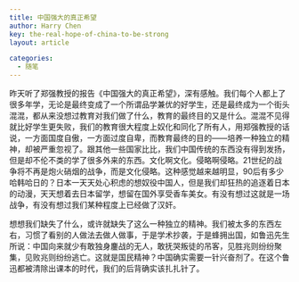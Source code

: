 ```yaml
---
title: 中国强大的真正希望
author: Harry Chen
key: the-real-hope-of-china-to-be-strong
layout: article

categories:
  - 随笔
---
```


  昨天听了郑强教授的报告《中国强大的真正希望》，深有感触。我们每个人都上了很多年学，无论是最终变成了一个所谓品学兼优的好学生，还是最终成为一个街头混混，都从来没想过教育对我们做了什么，教育的最终目的又是什么。混混不见得就比好学生更失败，我们的教育很大程度上奴化和同化了所有人，用郑强教授的话说，一方面国度自傲，一方面过度自卑，而教育最终的目的——培养一种独立的精神，却被严重忽视了。跟其他一些国家比比，我们中国传统的东西没有得到发扬，但是却不伦不类的学了很多外来的东西。文化啊文化。侵略啊侵略。21世纪的战争将不再是炮火硝烟的战争，而是文化侵略。这种感觉越来越明显，90后有多少哈韩哈日的？日本一天天处心积虑的想奴役中国人，但是我们却狂热的追逐着日本的动漫，天天想着去日本留学，想留在国外享受香车美女。有没有想过这就是一场战争，有没有想过我们某种程度上已经做了汉奸。

  想想我们缺失了什么，或许就缺失了这么一种独立的精神。我们被太多的东西左右，习惯了看别的人做法去做人做事，于是学术抄袭，于是蜂拥出国，如鲁迅先生所说：中国向来就少有敢独身鏖战的无人，敢抚哭叛徒的吊客，见胜兆则纷纷聚集，见败兆则纷纷逃亡。这就是国民精神？中国确实需要一针兴奋剂了。在这个鲁迅都被清除出课本的时代，我们的后背确实该扎扎针了。
